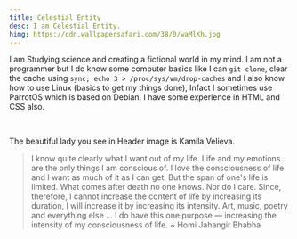```yaml
---
title: Celestial Entity
desc: I am Celestial Entity.
himg: https://cdn.wallpapersafari.com/38/0/waMlKh.jpg
---
```

<p>I am Studying science and creating a fictional world in my mind. I am not a programmer but I do know some computer basics like I can <code>git clone</code>, clear the cache using <code>sync; echo 3 > /proc/sys/vm/drop-caches</code> and I also know how to use Linux (basics to get my things done), Infact I sometimes use ParrotOS which is based on Debian. I have some experience in HTML and CSS also.</p><br>
<p>The beautiful lady you see in Header image is Kamila Velieva.</p>

<blockquote>I know quite clearly what I want out of my life. Life and my emotions are the only things I am conscious of. I love the consciousness of life and I want as much of it as I can get. But the span of one's life is limited. What comes after death no one knows. Nor do I care. Since, therefore, I cannot increase the content of life by increasing its duration, I will increase it by increasing its intensity. Art, music, poetry and everything else … I do have this one purpose — increasing the intensity of my consciousness of life. ~ Homi Jahangir Bhabha</blockquote>
